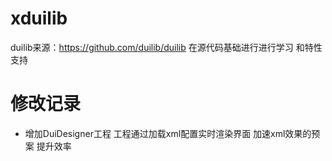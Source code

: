 # xduilib
duilib来源：https://github.com/duilib/duilib
在源代码基础进行进行学习 和特性支持

# 修改记录
* 增加DuiDesigner工程
  工程通过加载xml配置实时渲染界面 加速xml效果的预案 提升效率
  

